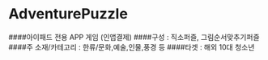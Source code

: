 # AdventurePuzzle
####아이패드 전용 APP 게임 (인앱결제)
####구성 : 직소퍼즐, 그림순서맞추기퍼즐
####주 소재/카테고리 : 한류/문화,예술,인물,풍경 등
####타겟 : 해외 10대 청소년
